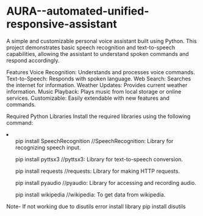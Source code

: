 # AURA--automated-unified-responsive-assistant
A simple and customizable personal voice assistant built using Python. This project demonstrates basic speech recognition and text-to-speech capabilities, allowing the assistant to understand spoken commands and respond accordingly.

Features
Voice Recognition: Understands and processes voice commands.
Text-to-Speech: Responds with spoken language.
Web Search: Searches the internet for information.
Weather Updates: Provides current weather information.
Music Playback: Plays music from local storage or online services.
Customizable: Easily extendable with new features and commands.

Required Python Libraries
Install the required libraries using the following command:
<li>
  <ul>pip install SpeechRecognition //SpeechRecognition: Library for recognizing speech input.<br></ul>
  <ul>pip install pyttsx3 //pyttsx3: Library for text-to-speech conversion.<br></ul>
  <ul>pip install requests //requests: Library for making HTTP requests.<br></ul>
  <ul>pip install pyaudio //pyaudio: Library for accessing and recording audio.<br></ul>
  <ul>pip install wikipedia //wikipedia: To get data from wikipedia.</ul>
</li>

Note- If not working due to disutils error install library pip install disutils









